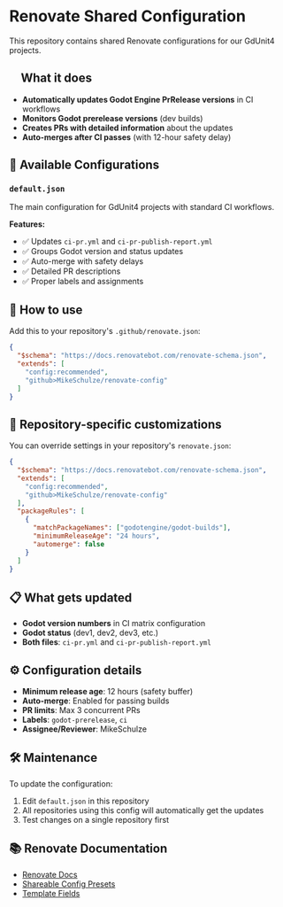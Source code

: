 # Renovate Shared Configuration

This repository contains shared Renovate configurations for our GdUnit4 projects.

## <img src="https://github.com/MikeSchulze/gdUnit4/blob/master/icon.png" width="16" height="16"> What it does

- **Automatically updates Godot Engine PrRelease versions** in CI workflows
- **Monitors Godot prerelease versions** (dev builds)
- **Creates PRs with detailed information** about the updates
- **Auto-merges after CI passes** (with 12-hour safety delay)

## 📁 Available Configurations

### `default.json`
The main configuration for GdUnit4 projects with standard CI workflows.

**Features:**
- ✅ Updates `ci-pr.yml` and `ci-pr-publish-report.yml`
- ✅ Groups Godot version and status updates
- ✅ Auto-merge with safety delays
- ✅ Detailed PR descriptions
- ✅ Proper labels and assignments

## 🚀 How to use

Add this to your repository's `.github/renovate.json`:

```json
{
  "$schema": "https://docs.renovatebot.com/renovate-schema.json",
  "extends": [
    "config:recommended",
    "github>MikeSchulze/renovate-config"
  ]
}
```

## 🔧 Repository-specific customizations

You can override settings in your repository's `renovate.json`:

```json
{
  "$schema": "https://docs.renovatebot.com/renovate-schema.json",
  "extends": [
    "config:recommended", 
    "github>MikeSchulze/renovate-config"
  ],
  "packageRules": [
    {
      "matchPackageNames": ["godotengine/godot-builds"],
      "minimumReleaseAge": "24 hours",
      "automerge": false
    }
  ]
}
```

## 📋 What gets updated

- **Godot version numbers** in CI matrix configuration
- **Godot status** (dev1, dev2, dev3, etc.)
- **Both files**: `ci-pr.yml` and `ci-pr-publish-report.yml`

## ⚙️ Configuration details

- **Minimum release age**: 12 hours (safety buffer)
- **Auto-merge**: Enabled for passing builds
- **PR limits**: Max 3 concurrent PRs
- **Labels**: `godot-prerelease`, `ci`
- **Assignee/Reviewer**: MikeSchulze

## 🛠️ Maintenance

To update the configuration:
1. Edit `default.json` in this repository
2. All repositories using this config will automatically get the updates
3. Test changes on a single repository first

## 📚 Renovate Documentation

- [Renovate Docs](https://docs.renovatebot.com/)
- [Shareable Config Presets](https://docs.renovatebot.com/config-presets/)
- [Template Fields](https://docs.renovatebot.com/templates/)

